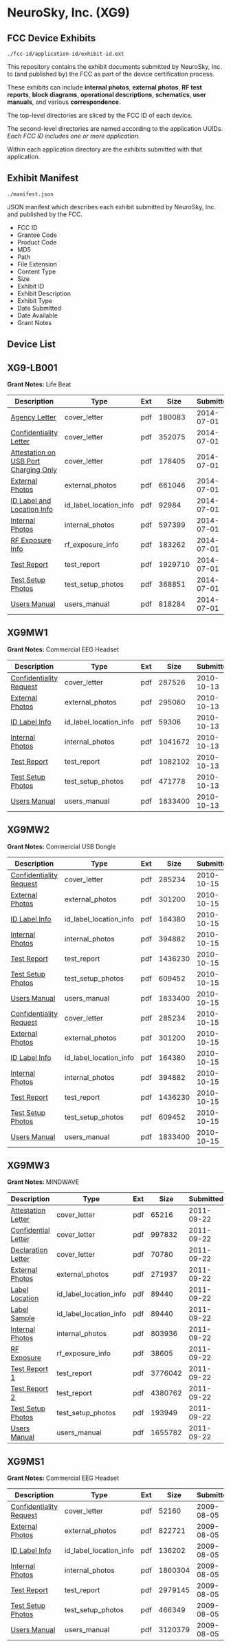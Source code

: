 # NeuroSky, Inc. (XG9)
## FCC Device Exhibits

```
./fcc-id/application-id/exhibit-id.ext
```

This repository contains the exhibit documents submitted by NeuroSky, Inc. to (and published by) the FCC as part of the device certification process.

These exhibits can include **internal photos**, **external photos**, **RF test reports**, **block diagrams**, **operational descriptions**, **schematics**, **user manuals**, and various **correspondence**.

The top-level directories are sliced by the FCC ID of each device.

The second-level directories are named according to the application UUIDs. *Each FCC ID includes one or more application.*

Within each application directory are the exhibits submitted with that application. 

## Exhibit Manifest

```
./manifest.json
```

JSON manifest which describes each exhibit submitted by NeuroSky, Inc. and published by the FCC.

- FCC ID
- Grantee Code
- Product Code
- MD5
- Path
- File Extension
- Content Type
- Size
- Exhibit ID
- Exhibit Description
- Exhibit Type
- Date Submitted
- Date Available
- Grant Notes

## Device List
## XG9-LB001
**Grant Notes:** Life Beat

| Description | Type | Ext | Size | Submitted | Available |
| ----------- | ---- | --- | ---- | --------- | --------- |
| [Agency Letter](XG9-LB001/6e48af35c25465b0376aad526b466cff/2311827.pdf) | cover_letter | pdf | 180083 | 2014-07-01 | 2014-07-02 |
| [Confidentiality Letter](XG9-LB001/6e48af35c25465b0376aad526b466cff/2311828.pdf) | cover_letter | pdf | 352075 | 2014-07-01 | 2014-07-02 |
| [Attestation on USB Port Charging Only](XG9-LB001/6e48af35c25465b0376aad526b466cff/2311839.pdf) | cover_letter | pdf | 178405 | 2014-07-01 | 2014-07-02 |
| [External Photos](XG9-LB001/6e48af35c25465b0376aad526b466cff/2311829.pdf) | external_photos | pdf | 661046 | 2014-07-01 | 2014-07-02 |
| [ID Label and Location Info](XG9-LB001/6e48af35c25465b0376aad526b466cff/2311830.pdf) | id_label_location_info | pdf | 92984 | 2014-07-01 | 2014-07-02 |
| [Internal Photos](XG9-LB001/6e48af35c25465b0376aad526b466cff/2311831.pdf) | internal_photos | pdf | 597399 | 2014-07-01 | 2014-07-02 |
| [RF Exposure Info](XG9-LB001/6e48af35c25465b0376aad526b466cff/2311834.pdf) | rf_exposure_info | pdf | 183262 | 2014-07-01 | 2014-07-02 |
| [Test Report](XG9-LB001/6e48af35c25465b0376aad526b466cff/2311836.pdf) | test_report | pdf | 1929710 | 2014-07-01 | 2014-07-02 |
| [Test Setup Photos](XG9-LB001/6e48af35c25465b0376aad526b466cff/2311837.pdf) | test_setup_photos | pdf | 368851 | 2014-07-01 | 2014-07-02 |
| [Users Manual](XG9-LB001/6e48af35c25465b0376aad526b466cff/2311838.pdf) | users_manual | pdf | 818284 | 2014-07-01 | 2014-07-02 |
## XG9MW1
**Grant Notes:** Commercial EEG Headset

| Description | Type | Ext | Size | Submitted | Available |
| ----------- | ---- | --- | ---- | --------- | --------- |
| [Confidentiality Request](XG9MW1/d83d3de7c1d5621bd70b25c1aeb73cb3/1358963.pdf) | cover_letter | pdf | 287526 | 2010-10-13 | 2010-10-13 |
| [External Photos](XG9MW1/d83d3de7c1d5621bd70b25c1aeb73cb3/1358959.pdf) | external_photos | pdf | 295060 | 2010-10-13 | 2010-10-13 |
| [ID Label Info](XG9MW1/d83d3de7c1d5621bd70b25c1aeb73cb3/1358961.pdf) | id_label_location_info | pdf | 59306 | 2010-10-13 | 2010-10-13 |
| [Internal Photos](XG9MW1/d83d3de7c1d5621bd70b25c1aeb73cb3/1358960.pdf) | internal_photos | pdf | 1041672 | 2010-10-13 | 2010-10-13 |
| [Test Report](XG9MW1/d83d3de7c1d5621bd70b25c1aeb73cb3/1358958.pdf) | test_report | pdf | 1082102 | 2010-10-13 | 2010-10-13 |
| [Test Setup Photos](XG9MW1/d83d3de7c1d5621bd70b25c1aeb73cb3/1358962.pdf) | test_setup_photos | pdf | 471778 | 2010-10-13 | 2010-10-13 |
| [Users Manual](XG9MW1/d83d3de7c1d5621bd70b25c1aeb73cb3/1358957.pdf) | users_manual | pdf | 1833400 | 2010-10-13 | 2010-10-13 |
## XG9MW2
**Grant Notes:** Commercial USB Dongle

| Description | Type | Ext | Size | Submitted | Available |
| ----------- | ---- | --- | ---- | --------- | --------- |
| [Confidentiality Request](XG9MW2/12ba01df3213f4d4e6ad28bbcc5f391d/1361041.pdf) | cover_letter | pdf | 285234 | 2010-10-15 | 2010-10-15 |
| [External Photos](XG9MW2/12ba01df3213f4d4e6ad28bbcc5f391d/1361036.pdf) | external_photos | pdf | 301200 | 2010-10-15 | 2010-10-15 |
| [ID Label Info](XG9MW2/12ba01df3213f4d4e6ad28bbcc5f391d/1361039.pdf) | id_label_location_info | pdf | 164380 | 2010-10-15 | 2010-10-15 |
| [Internal Photos](XG9MW2/12ba01df3213f4d4e6ad28bbcc5f391d/1361038.pdf) | internal_photos | pdf | 394882 | 2010-10-15 | 2010-10-15 |
| [Test Report](XG9MW2/12ba01df3213f4d4e6ad28bbcc5f391d/1361037.pdf) | test_report | pdf | 1436230 | 2010-10-15 | 2010-10-15 |
| [Test Setup Photos](XG9MW2/12ba01df3213f4d4e6ad28bbcc5f391d/1361040.pdf) | test_setup_photos | pdf | 609452 | 2010-10-15 | 2010-10-15 |
| [Users Manual](XG9MW2/12ba01df3213f4d4e6ad28bbcc5f391d/1358957.pdf) | users_manual | pdf | 1833400 | 2010-10-15 | 2010-10-15 |
| [Confidentiality Request](XG9MW2/46bb30bda88a45fb652d3e74b3980860/1361041.pdf) | cover_letter | pdf | 285234 | 2010-10-15 | 2010-10-15 |
| [External Photos](XG9MW2/46bb30bda88a45fb652d3e74b3980860/1361036.pdf) | external_photos | pdf | 301200 | 2010-10-15 | 2010-10-15 |
| [ID Label Info](XG9MW2/46bb30bda88a45fb652d3e74b3980860/1361039.pdf) | id_label_location_info | pdf | 164380 | 2010-10-15 | 2010-10-15 |
| [Internal Photos](XG9MW2/46bb30bda88a45fb652d3e74b3980860/1361038.pdf) | internal_photos | pdf | 394882 | 2010-10-15 | 2010-10-15 |
| [Test Report](XG9MW2/46bb30bda88a45fb652d3e74b3980860/1361037.pdf) | test_report | pdf | 1436230 | 2010-10-15 | 2010-10-15 |
| [Test Setup Photos](XG9MW2/46bb30bda88a45fb652d3e74b3980860/1361040.pdf) | test_setup_photos | pdf | 609452 | 2010-10-15 | 2010-10-15 |
| [Users Manual](XG9MW2/46bb30bda88a45fb652d3e74b3980860/1358957.pdf) | users_manual | pdf | 1833400 | 2010-10-15 | 2010-10-15 |
## XG9MW3
**Grant Notes:** MINDWAVE

| Description | Type | Ext | Size | Submitted | Available |
| ----------- | ---- | --- | ---- | --------- | --------- |
| [Attestation Letter](XG9MW3/621fff687f631231461d4082e2fdb19e/1546382.pdf) | cover_letter | pdf | 65216 | 2011-09-22 | 2011-09-22 |
| [Confidential Letter](XG9MW3/621fff687f631231461d4082e2fdb19e/1546383.pdf) | cover_letter | pdf | 997832 | 2011-09-22 | 2011-09-22 |
| [Declaration Letter](XG9MW3/621fff687f631231461d4082e2fdb19e/1546384.pdf) | cover_letter | pdf | 70780 | 2011-09-22 | 2011-09-22 |
| [External Photos](XG9MW3/621fff687f631231461d4082e2fdb19e/1546385.pdf) | external_photos | pdf | 271937 | 2011-09-22 | 2011-09-22 |
| [Label Location](XG9MW3/621fff687f631231461d4082e2fdb19e/1546387.pdf) | id_label_location_info | pdf | 89440 | 2011-09-22 | 2011-09-22 |
| [Label Sample](XG9MW3/621fff687f631231461d4082e2fdb19e/1546388.pdf) | id_label_location_info | pdf | 89440 | 2011-09-22 | 2011-09-22 |
| [Internal Photos](XG9MW3/621fff687f631231461d4082e2fdb19e/1546386.pdf) | internal_photos | pdf | 803936 | 2011-09-22 | 2011-09-22 |
| [RF Exposure](XG9MW3/621fff687f631231461d4082e2fdb19e/1546390.pdf) | rf_exposure_info | pdf | 38605 | 2011-09-22 | 2011-09-22 |
| [Test Report 1](XG9MW3/621fff687f631231461d4082e2fdb19e/1546391.pdf) | test_report | pdf | 3776042 | 2011-09-22 | 2011-09-22 |
| [Test Report 2](XG9MW3/621fff687f631231461d4082e2fdb19e/1546392.pdf) | test_report | pdf | 4380762 | 2011-09-22 | 2011-09-22 |
| [Test Setup Photos](XG9MW3/621fff687f631231461d4082e2fdb19e/1546393.pdf) | test_setup_photos | pdf | 193949 | 2011-09-22 | 2011-09-22 |
| [Users Manual](XG9MW3/621fff687f631231461d4082e2fdb19e/1546394.pdf) | users_manual | pdf | 1655782 | 2011-09-22 | 2011-09-22 |
## XG9MS1
**Grant Notes:** Commercial EEG Headset

| Description | Type | Ext | Size | Submitted | Available |
| ----------- | ---- | --- | ---- | --------- | --------- |
| [Confidentiality Request](XG9MS1/458a496632c903a0047f1b97e6ba5627/1149246.pdf) | cover_letter | pdf | 52160 | 2009-08-05 | 2009-08-05 |
| [External Photos](XG9MS1/458a496632c903a0047f1b97e6ba5627/1149247.pdf) | external_photos | pdf | 822721 | 2009-08-05 | 2009-08-05 |
| [ID Label Info](XG9MS1/458a496632c903a0047f1b97e6ba5627/1149252.pdf) | id_label_location_info | pdf | 136202 | 2009-08-05 | 2009-08-05 |
| [Internal Photos](XG9MS1/458a496632c903a0047f1b97e6ba5627/1149249.pdf) | internal_photos | pdf | 1860304 | 2009-08-05 | 2009-08-05 |
| [Test Report](XG9MS1/458a496632c903a0047f1b97e6ba5627/1149250.pdf) | test_report | pdf | 2979145 | 2009-08-05 | 2009-08-05 |
| [Test Setup Photos](XG9MS1/458a496632c903a0047f1b97e6ba5627/1149251.pdf) | test_setup_photos | pdf | 466349 | 2009-08-05 | 2009-08-05 |
| [Users Manual](XG9MS1/458a496632c903a0047f1b97e6ba5627/1149248.pdf) | users_manual | pdf | 3120379 | 2009-08-05 | 2009-08-05 |
